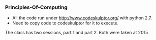 ### Principles-Of-Computing

* All the code run under http://www.codeskulptor.org/ with python 2.7.
* Need to copy code to codeskulptor for it to execute.

The class has two sessions, part 1 and part 2. Both were taken at 2015
